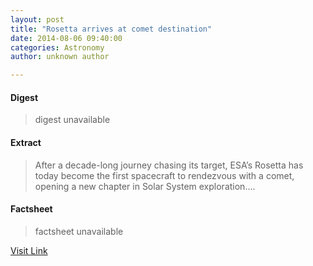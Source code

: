 ```yaml
---
layout: post
title: "Rosetta arrives at comet destination"
date: 2014-08-06 09:40:00
categories: Astronomy
author: unknown author

---
```



#### Digest
>digest unavailable

#### Extract
>After a decade-long journey chasing its target, ESA’s Rosetta has today become the first spacecraft to rendezvous with a comet, opening a new chapter in Solar System exploration....

#### Factsheet
>factsheet unavailable

[Visit Link](http://www.esa.int/Our_Activities/Space_Science/Rosetta/Rosetta_arrives_at_comet_destination)


